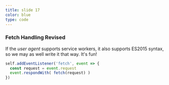 ```yaml
---
title: slide 17
color: blue
type: code
---
```

### Fetch Handling Revised

If the _user agent_ supports service workers, it also supports ES2015 syntax, so we may as well write it that way. It's fun!

```javascript
self.addEventListener('fetch', event => {
  const request = event.request
  event.respondWith( fetch(request) )
})
```
